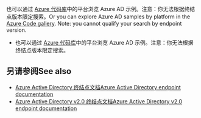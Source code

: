 <span data-ttu-id="acbd7-p139">也可以通过 [Azure 代码库](https://azure.microsoft.com/resources/samples/?service=active-directory)中的平台浏览 Azure AD 示例。注意：你无法根据终结点版本限定搜索。</span><span class="sxs-lookup"><span data-stu-id="acbd7-p139">Or you can explore Azure AD samples by platform in the [Azure Code gallery](https://azure.microsoft.com/resources/samples/?service=active-directory). Note: you cannot qualify your search by endpoint version.</span></span>
- 也可以通过 [Azure 代码库](https://azure.microsoft.com/resources/samples/?service=active-directory)中的平台浏览 Azure AD 示例。注意：你无法根据终结点版本限定搜索。 


## <span data-ttu-id="acbd7-257">另请参阅</span><span class="sxs-lookup"><span data-stu-id="acbd7-257">See also</span></span>
<a id="see-also" class="xliff"></a>

- [<span data-ttu-id="acbd7-258">Azure Active Directory 终结点文档</span><span class="sxs-lookup"><span data-stu-id="acbd7-258">Azure Active Directory endpoint documentation</span></span>](https://docs.microsoft.com/azure/active-directory/develop/active-directory-developers-guide)
- [<span data-ttu-id="acbd7-259">Azure Active Directory v2.0 终结点文档</span><span class="sxs-lookup"><span data-stu-id="acbd7-259">Azure Active Directory v2.0 endpoint documentation</span></span>](https://docs.microsoft.com/azure/active-directory/develop/active-directory-appmodel-v2-overview)

